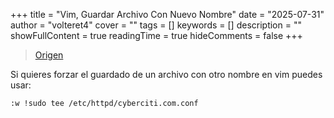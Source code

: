 +++
title = "Vim, Guardar Archivo Con Nuevo Nombre"
date = "2025-07-31"
author = "volteret4"
cover = ""
tags = []
keywords = []
description = ""
showFullContent = true
readingTime = true
hideComments = false
+++


> [Origen](https://www.cyberciti.biz/faq/how-to-save-existing-file-to-a-new-file-save-as-in-vi-vim/)

Si quieres forzar el guardado de un archivo con otro nombre en vim puedes usar:

```vim
:w !sudo tee /etc/httpd/cyberciti.com.conf
```
